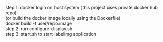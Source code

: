 step 1: docker login on host system (this project uses private docker hub repo)<br/>
(or build the docker image locally using the Dockerfile)<br/>
docker build -t user/repo:image<br/>
step 2: run configure-display.sh<br/>
step 3: start.sh to start labelimg application<br/>